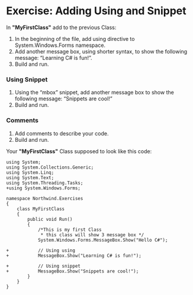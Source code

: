 # Exercise: Adding Using and Snippet
In **"MyFirstClass"** add to the previous Class:  
1. In the beginning of the file, add using directive to System.Windows.Forms namespace.  
2. Add another message box, using shorter syntax, to show the following message: “Learning C# is fun!”.  
3. Build and run.

### Using Snippet
1. Using the “mbox” snippet, add another message box to show the following message: “Snippets are cool!”
1. Build and run.

### Comments
1. Add comments to describe your code.
1. Build and run.

Your **"MyFirstClass"** Class supposed to look like this code:
```csdiff
using System;
using System.Collections.Generic;
using System.Linq;
using System.Text;
using System.Threading.Tasks;
+using System.Windows.Forms;

namespace Northwind.Exercises
{
    class MyFirstClass
    {
        public void Run()
        {
            /*This is my first Class
             * this class will show 3 message box */
            System.Windows.Forms.MessageBox.Show("Hello C#");

+           // Using using
+           MessageBox.Show("Learning C# is fun!");

+           // Using snippet 
+           MessageBox.Show("Snippets are cool!");
        }
    }
}

```
